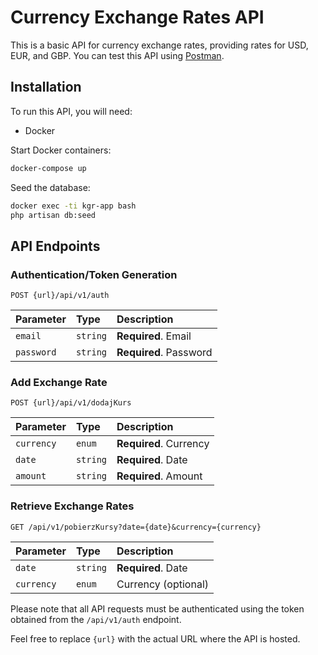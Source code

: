 # Currency Exchange Rates API

This is a basic API for currency exchange rates, providing rates for USD, EUR, and GBP. You can test this API using [Postman](https://www.postman.com).

## Installation

To run this API, you will need:

- Docker

Start Docker containers:

```bash
docker-compose up
```

Seed the database:

```bash
docker exec -ti kgr-app bash
php artisan db:seed
```

## API Endpoints

### Authentication/Token Generation

```http
POST {url}/api/v1/auth
```

| Parameter  | Type     | Description           |
| :--------- | :------- | :-------------------- |
| `email`    | `string` | **Required**. Email   |
| `password` | `string` | **Required**. Password|

### Add Exchange Rate

```http
POST {url}/api/v1/dodajKurs
```

| Parameter  | Type     | Description              |
| :--------- | :------- | :----------------------- |
| `currency` | `enum`   | **Required**. Currency   |
| `date`     | `string` | **Required**. Date       |
| `amount`   | `string` | **Required**. Amount     |

### Retrieve Exchange Rates

```http
GET /api/v1/pobierzKursy?date={date}&currency={currency}
```

| Parameter  | Type     | Description              |
| :--------- | :------- | :----------------------- |
| `date`     | `string` | **Required**. Date       |
| `currency` | `enum`   | Currency (optional)      |

Please note that all API requests must be authenticated using the token obtained from the `/api/v1/auth` endpoint.

Feel free to replace `{url}` with the actual URL where the API is hosted.
